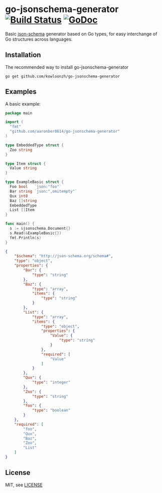 go-jsonschema-generator [![Build Status](https://img.shields.io/github/workflow/status/kowloonzh/go-jsonschema-generator/Test.svg)](https://github.com/kowloonzh/go-jsonschema-generator/actions) [![GoDoc](http://godoc.org/github.com/kowloonzh/go-jsonschema-generator?status.png)](https://pkg.go.dev/github.com/kowloonzh/go-jsonschema-generator)
==============================

Basic [json-schema](http://json-schema.org/) generator based on Go types, for easy interchange of Go structures across languages.


Installation
------------

The recommended way to install go-jsonschema-generator

```
go get github.com/kowloonzh/go-jsonschema-generator
```

Examples
--------

A basic example:

```go
package main

import (
  "fmt"
  "github.com/aaronber0614/go-jsonschema-generator"
)

type EmbeddedType struct {
  Zoo string
}

type Item struct {
  Value string
}

type ExampleBasic struct {
  Foo bool   `json:"foo"`
  Bar string `json:",omitempty"`
  Qux int8
  Baz []string
  EmbeddedType
  List []Item
}

func main() {
  s := &jsonschema.Document{}
  s.Read(&ExampleBasic{})
  fmt.Println(s)
}
```

```json
{
    "$schema": "http://json-schema.org/schema#",
    "type": "object",
    "properties": {
        "Bar": {
            "type": "string"
        },
        "Baz": {
            "type": "array",
            "items": {
                "type": "string"
            }
        },
        "List": {
            "type": "array",
            "items": {
                "type": "object",
                "properties": {
                    "Value": {
                        "type": "string"
                    }
                },
                "required": [
                    "Value"
                ]
            }
        },
        "Qux": {
            "type": "integer"
        },
        "Zoo": {
            "type": "string"
        },
        "foo": {
            "type": "boolean"
        }
    },
    "required": [
        "foo",
        "Qux",
        "Baz",
        "Zoo",
        "List"
    ]
}
```

License
-------

MIT, see [LICENSE](LICENSE)
